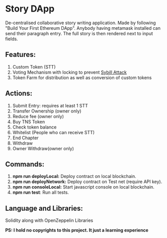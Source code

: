 # Story DApp

De-centralised collaborative story writing application. Made by following "Build Your First Ethereum DApp".  Anybody having metamask installed can send their paragraph entry. The full story is then rendered next to input fields.

## Features:

1. Custom Token (STT) 
2. Voting Mechanism with locking to prevent [Sybill Attack ](https://en.wikipedia.org/wiki/Sybil_attack)
3. Token Farm for distribution as well as conversion of custom tokens

## Actions:

1. Submit Entry: requires at least 1 STT
2. Transfer Ownership (owner only)
3. Reduce fee (owner only)
4. Buy TNS Token
5. Check token balance
6. Whitelist (People who can receive STT)
7. End Chapter
8. Withdraw
9. Owner Withdraw(owner only)

## Commands:
1. **npm run deployLocal:** Deploy contract on local blockchain.
2. **npm run deployNetwork:** Deploy contract on Test net (require API key).
3. **npm run consoleLocal:** Start javascript console on local blockchain.
4. **npm run test**: Run all tests.


## Language and Libraries:

Solidity along with OpenZeppelin Libraries

**PS: I hold no copyrights to this project. It  just a learning experience**

